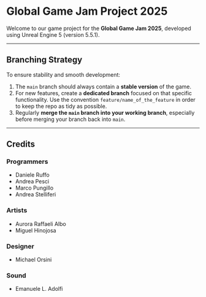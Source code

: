 # Global Game Jam Project 2025

Welcome to our game project for the **Global Game Jam 2025**, developed using Unreal Engine 5 (version 5.5.1).

---

## Branching Strategy

To ensure stability and smooth development:
1. The `main` branch should always contain a **stable version** of the game.
2. For new features, create a **dedicated branch** focused on that specific functionality. Use the convention `feature/name_of_the_feature` in order to keep the repo as tidy as possible.
3. Regularly **merge the `main` branch into your working branch**, especially before merging your branch back into `main`.

---

## Credits

### Programmers
- Daniele Ruffo  
- Andrea Pesci  
- Marco Pungillo  
- Andrea Stelliferi

### Artists
- Aurora Raffaeli Albo  
- Miguel Hinojosa  

### Designer
- Michael Orsini  

### Sound
- Emanuele L. Adolfi  
